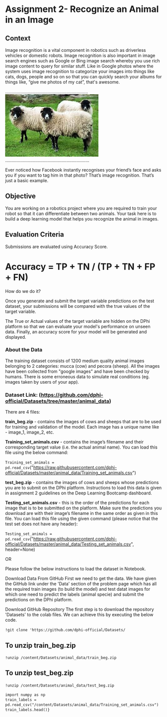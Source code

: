 # Assignment 2- Recognize an Animal in an Image

## Context
Image recognition is a vital component in robotics such as driverless vehicles or domestic robots. Image recognition is also important in image search engines such as Google or Bing image search whereby you use rich image content to query for similar stuff. Like in Google photos where the system uses image recognition to categorize your images into things like cats, dogs, people and so on so that you can quickly search your albums for things like, “give me photos of my cat”, that's awesome. 

..................................................................![Screenshot](Image_81.jpg)...................................................................

Ever noticed how Facebook instantly recognises your friend’s face and asks you if you want to tag him in that photo? That’s image recognition. That’s just a basic example.

## Objective
You are working on a robotics project where you are required to train your robot so that it can differentiate between two animals. Your task here is to build a deep learning model that helps you recognize the animal in images.

## Evaluation Criteria
Submissions are evaluated using Accuracy Score.

 
# Accuracy = TP + TN / (TP + TN + FP + FN)


How do we do it? 

Once you generate and submit the target variable predictions on the test dataset, your submissions will be compared with the true values of the target variable. 

The True or Actual values of the target variable are hidden on the DPhi platform so that we can evaluate your model's performance on unseen data. Finally, an accuracy score for your model will be generated and displayed.


### About the Data

The training dataset consists of 1200 medium quality animal images belonging to 2 categories: mucca (cow) and pecora (sheep). All the images have been collected from "google images" and have been checked by humans. There is some erroneous data to simulate real conditions (eg. images taken by users of your app).

### Dataset Link: (https://github.com/dphi-official/Datasets/tree/master/animal_data)

There are 4 files:

**train_beg.zip** - contains the images of cows and sheeps that are to be used for training and validation of the model. Each image has a unique name like - image_1, image_2, etc.
 
**Training_set_animals.csv** - contains the image’s filename and their corresponding target value (i.e. the actual animal name). You can load this file using the below command:

`Training_set_animals = pd.read_csv`("https://raw.githubusercontent.com/dphi-official/Datasets/master/animal_data/Training_set_animals.csv")
 
**test_beg.zip** - contains the images of cows and sheeps whose predictions you are to submit on the DPhi platform. Instructions to load this data is given in assignment 2 guidelines on the Deep Learning Bootcamp dashboard.
 
**Testing_set_animals.csv** - this is the order of the predictions for each image that is to be submitted on the platform. Make sure the predictions you download are with their image’s filename in the same order as given in this file. You can load this file using the given command (please notice that the test set does not have any header):

`Testing_set_animals = pd.read_csv`("https://raw.githubusercontent.com/dphi-official/Datasets/master/animal_data/Testing_set_animals.csv", header=None)

OR

Please follow the below instructions to load the dataset in Notebook.

Download Data From GitHub
First we need to get the data. We have given the GitHub link under the 'Data' section of the problem page which has all the required train images (to build the model) and test datat images for which one need to predict the labels (animal specie) and submit the predictions on the DPhi platform.

Download GitHub Repository
The first step is to download the repository 'Datasets' to the colab files. We can achieve this by executing the below code.

`!git clone 'https://github.com/dphi-official/Datasets/`

## To unzip train_beg.zip
`!unzip /content/Datasets/animal_data/train_beg.zip` 

## To unzip test_beg.zip
`!unzip /content/Datasets/animal_data/test_beg.zip`

```{python} {import pandas as pd
import numpy as np
train_labels = pd.read_csv("/content/Datasets/animal_data/Training_set_animals.csv")
train_labels.head()}
